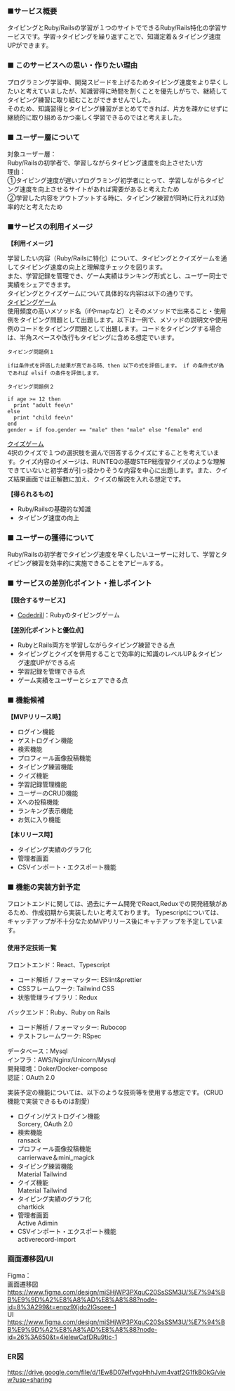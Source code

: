 ### ■サービス概要
タイピングとRuby/Railsの学習が１つのサイトでできるRuby/Rails特化の学習サービスです。学習→タイピングを繰り返すことで、知識定着＆タイピング速度UPができます。

### ■ このサービスへの思い・作りたい理由

プログラミング学習中、開発スピードを上げるためタイピング速度をより早くしたいと考えていましたが、知識習得に時間を割くことを優先しがちで、継続してタイピング練習に取り組むことができませんでした。<br>
そのため、知識習得とタイピング練習がまとめてできれば、片方を疎かにせずに継続的に取り組めるかつ楽しく学習できるのではと考えました。

### ■ ユーザー層について
対象ユーザー層：<br>
Ruby/Railsの初学者で、学習しながらタイピング速度を向上させたい方<br>
理由：<br>
①タイピング速度が遅いプログラミング初学者にとって、学習しながらタイピング速度を向上させるサイトがあれば需要があると考えたため<br>
②学習した内容をアウトプットする時に、タイピング練習が同時に行えれば効率的だと考えたため

### ■サービスの利用イメージ
**【利用イメージ】**<br>

学習したい内容（Ruby/Railsに特化）について、タイピングとクイズゲームを通してタイピング速度の向上と理解度チェックを図ります。<br>
また、学習記録を管理でき、ゲーム実績はランキング形式とし、ユーザー同士で実績をシェアできます。<br>
タイピングとクイズゲームについて具体的な内容は以下の通りです。<br>
<u>タイピングゲーム</u><br>
使用頻度の高いメソッド名（ifやmapなど）とそのメソッドで出来ること・使用例をタイピング問題として出題します。以下は一例で、メソッドの説明文や使用例のコードをタイピング問題として出題します。コードをタイピングする場合は、半角スペースや改行もタイピングに含める想定でいます。
```
タイピング問題例１

ifは条件式を評価した結果が真である時、then 以下の式を評価します。 if の条件式が偽であれば elsif の条件を評価します。
```

```
タイピング問題例２

if age >= 12 then
  print "adult fee\n"
else
  print "child fee\n"
end
gender = if foo.gender == "male" then "male" else "female" end
```

<u>クイズゲーム</u><br>
4択のクイズで１つの選択肢を選んで回答するクイズにすることを考えています。クイズ内容のイメージは、RUNTEQの基礎STEP総復習クイズのような理解できていないと初学者が引っ掛かりそうな内容を中心に出題します。また、クイズ結果画面では正解数に加え、クイズの解説を入れる想定です。


**【得られるもの】**
- Ruby/Railsの基礎的な知識
- タイピング速度の向上

### ■ ユーザーの獲得について
Ruby/Railsの初学者でタイピング速度を早くしたいユーザーに対して、学習とタイピング練習を効率的に実施できることをアピールする。

### ■ サービスの差別化ポイント・推しポイント
**【競合するサービス】**<br>
- [Codedrill](https://www.code-drill.com/chars/typing/type_Ruby)：Rubyのタイピングゲーム

**【差別化ポイントと優位点】**<br>
- RubyとRails両方を学習しながらタイピング練習できる点
- タイピングとクイズを併用することで効率的に知識のレベルUP＆タイピング速度UPができる点
- 学習記録を管理できる点
- ゲーム実績をユーザーとシェアできる点

### ■ 機能候補
**【MVPリリース時】**<br>
- ログイン機能
- ゲストログイン機能
- 検索機能
- プロフィール画像投稿機能
- タイピング練習機能
- クイズ機能
- 学習記録管理機能
- ユーザーのCRUD機能
- Xへの投稿機能
- ランキング表示機能
- お気に入り機能

**【本リリース時】**<br>
- タイピング実績のグラフ化
- 管理者画面
- CSVインポート・エクスポート機能


### ■ 機能の実装方針予定
フロントエンドに関しては、過去にチーム開発でReact,Reduxでの開発経験があるため、作成初期から実装したいと考えております。
Typescriptについては、キャッチアップが不十分なためMVPリリース後にキャチアップを予定しています。
#### 使用予定技術一覧
フロントエンド：React、Typescript<br>
  - コード解析 / フォーマッター: ESlint&prettier
  - CSSフレームワーク: Tailwind CSS
  - 状態管理ライブラリ：Redux

バックエンド：Ruby、Ruby on Rails<br>
  - コード解析 / フォーマッター: Rubocop
  - テストフレームワーク: RSpec

データベース：Mysql<br>
インフラ：AWS/Nginx/Unicorn/Mysql<br>
開発環境：Doker/Docker-compose<br>
認証：OAuth 2.0

実装予定の機能については、以下のような技術等を使用する想定です。（CRUD機能で実装できるものは割愛）

- ログイン/ゲストログイン機能<br>
Sorcery, OAuth 2.0
- 検索機能<br>
ransack
- プロフィール画像投稿機能<br>
carrierwave＆mini_magick
- タイピング練習機能<br>
Material Tailwind
- クイズ機能<br>
Material Tailwind
- タイピング実績のグラフ化<br>
chartkick
- 管理者画面<br>
Active Adimin
- CSVインポート・エクスポート機能<br>
 activerecord-import

### 画面遷移図/UI
Figma：<br>
画面遷移図
https://www.figma.com/design/miSHjWP3PXquC20SsSSM3U/%E7%94%BB%E9%9D%A2%E8%A8%AD%E8%A8%88?node-id=8%3A299&t=enpz9Xjdo2IGsoee-1<br>
UI
https://www.figma.com/design/miSHjWP3PXquC20SsSSM3U/%E7%94%BB%E9%9D%A2%E8%A8%AD%E8%A8%88?node-id=26%3A650&t=4ielewCafDRu9tic-1

### ER図
https://drive.google.com/file/d/1Ew8D07elfvgoHhhJym4vatf2G1fkBOkG/view?usp=sharing
